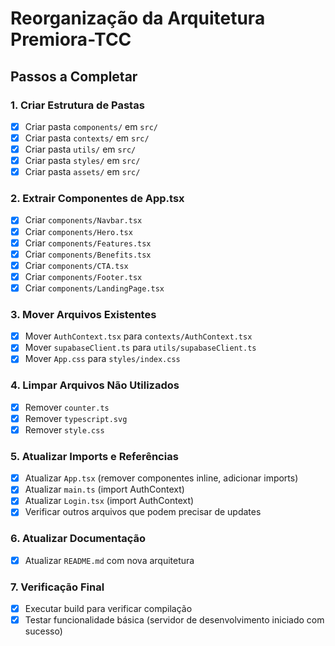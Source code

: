 # Reorganização da Arquitetura Premiora-TCC

## Passos a Completar

### 1. Criar Estrutura de Pastas
- [x] Criar pasta `components/` em `src/`
- [x] Criar pasta `contexts/` em `src/`
- [x] Criar pasta `utils/` em `src/`
- [x] Criar pasta `styles/` em `src/`
- [x] Criar pasta `assets/` em `src/`

### 2. Extrair Componentes de App.tsx
- [x] Criar `components/Navbar.tsx`
- [x] Criar `components/Hero.tsx`
- [x] Criar `components/Features.tsx`
- [x] Criar `components/Benefits.tsx`
- [x] Criar `components/CTA.tsx`
- [x] Criar `components/Footer.tsx`
- [x] Criar `components/LandingPage.tsx`

### 3. Mover Arquivos Existentes
- [x] Mover `AuthContext.tsx` para `contexts/AuthContext.tsx`
- [x] Mover `supabaseClient.ts` para `utils/supabaseClient.ts`
- [x] Mover `App.css` para `styles/index.css`

### 4. Limpar Arquivos Não Utilizados
- [x] Remover `counter.ts`
- [x] Remover `typescript.svg`
- [x] Remover `style.css`

### 5. Atualizar Imports e Referências
- [x] Atualizar `App.tsx` (remover componentes inline, adicionar imports)
- [x] Atualizar `main.ts` (import AuthContext)
- [x] Atualizar `Login.tsx` (import AuthContext)
- [x] Verificar outros arquivos que podem precisar de updates

### 6. Atualizar Documentação
- [x] Atualizar `README.md` com nova arquitetura

### 7. Verificação Final
- [x] Executar build para verificar compilação
- [x] Testar funcionalidade básica (servidor de desenvolvimento iniciado com sucesso)
